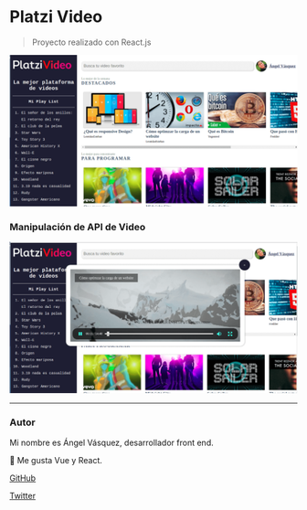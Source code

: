 # Platzi Video

> Proyecto realizado con React.js

![Platzi-video](https://raw.githubusercontent.com/AngelVasquezNep/platzi-video/master/src/images/platzi-video-1.png)

### Manipulación de API de Video

![Platzi-video](https://raw.githubusercontent.com/AngelVasquezNep/platzi-video/master/src/images/platzi-video-2.png)

___

### Autor

Mi nombre es Ángel Vásquez, desarrollador front end.

🚀 Me gusta Vue y React.

[GitHub](https://github.com/angelvasqueznep) 

[Twitter](https://twitter.com/angelvasqueznep)